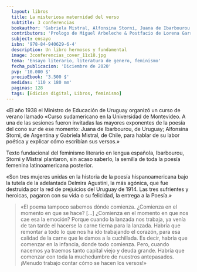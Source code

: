 ```yaml
---
  layout: libros
  title: La misteriosa maternidad del verso
  subtitle: 3 conferencias
  bookauthor: 'Gabriela Mistral, Alfonsina Storni, Juana de Ibarbourou'
  contributors: 'Prologo de Miguel Arbeleche & Postfacio de Lorena Garrido'
  subject: ensayo
  isbn: '978-84-940629-6-4'
  description: Un libro hermosos y fundamental
  image: 3conferencias_cover_11x18.jpg
  tema: 'Ensayo literario, literatura de genero, feminismo'
  fecha_publicacion: 'Diciembre de 2020'
  pvp: '10.000 $'
  precioEbook: '3.500 $'
  medidas: '110 x 180 mm'
  paginas: 128
  tags: [Edicion digital, Libros, feminismo]
---
```

«El año 1938 el Ministro de Educación de Uruguay organizó un curso de verano llamado «Curso sudamericano en la Universidad de Montevideo. A una de las sesiones fueron invitadas las mayores exponentes de la poesía del cono sur de ese momento: Juana de Ibarbourou, de Uruguay; Alfonsina Storni, de Argentina y Gabriela Mistral, de Chile, para hablar de su labor poética y explicar cómo escribían sus versos.»

Texto fundacional del feminismo literario en lengua española, Ibarbourou, Storni y Mistral plantaron, sin acaso saberlo, la semilla de toda la poesía femenina latinoamericana posterior.

«Son tres mujeres unidas en la historia de la poesía hispanoamericana bajo la tutela de la adelantada Delmira Agustini, la más agónica, que fue destruida por la red de prejuicios del Uruguay de 1914. Las tres sufrientes y heroicas, pagaron con su vida o su felicidad, la entrega a la Poesía.»

>«El poema tampoco sabemos dónde comienza.
>¿Comienza en el momento en que se hace? […]
>¿Comienza en el momento en que nos cae esa
>la emoción? Porque cuando la lanzada nos trabaja,
>ya venía de tan tarde el hacerse la carne tierna
>para la lanzada.
>Habría que remontar a todo lo que nos ha ido
>trabajando el corazón, para esa calidad de la carne
>que le damos a la cuchillada. Es decir, habría que
>comenzar en la infancia, donde todo comienza.
>Pero, cuando nacemos ya traemos tanto capital
>viejo y deuda grande.
>Habría que comenzar con toda la muchedumbre
>de nuestros antepasados. ¡Menudo trabajo contar
>cómo se hacen los versos!»
